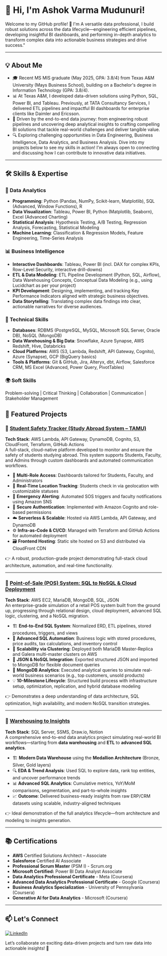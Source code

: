 # 👋 Hi, I'm Ashok Varma Mudunuri! 

Welcome to my GitHub profile! 🚀 I'm A versatile data professional, I build robust solutions across the data lifecycle—engineering efficient pipelines, developing insightful BI dashboards, and performing in-depth analytics to transform complex data into actionable business strategies and drive success."

---

## 💡 About Me

- 🎓 Recent MS MIS graduate (May 2025, GPA: 3.8/4) from Texas A&M University (Mays Business School), building on a Bachelor's degree in Information Technology (GPA: 3.8/4).    
- 📊 At Texas A&M, I developed data-driven solutions using Python, SQL, Power BI, and Tableau. Previously, at TATA Consultancy Services, I delivered ETL pipelines and impactful BI dashboards for enterprise clients like Daimler and Ericsson. 
- 🚀 Driven by the end-to-end data journey: from engineering robust pipelines and uncovering deep analytical insights to crafting compelling BI solutions that tackle real-world challenges and deliver tangible value.
- 🔍 Exploring challenging opportunities in Data Engineering, Business Intelligence, Data Analytics, and Business Analysis. Dive into my projects below to see my skills in action! I'm always open to connecting and discussing how I can contribute to innovative data initiatives. 

---

## 🛠️ Skills & Expertise

### 🔢 **Data Analytics**
- **Programming**: Python (Pandas, NumPy, Scikit-learn, Matplotlib), SQL (Advanced, Window Functions), R 
- **Data Visualization**: Tableau, Power BI, Python (Matplotlib, Seaborn), Excel (Advanced Charting)  
- **Statistical Analysis**: Hypothesis Testing, A/B Testing, Regression Analysis, Forecasting, Statistical Modeling  
- **Machine Learning**: Classification & Regression Models, Feature Engineering, Time-Series Analysis 

### 📊 **Business Intelligence**

- **Interactive Dashboards**: Tableau, Power BI (incl. DAX for complex KPIs, Row-Level Security, interactive drill-downs)
- **ETL & Data Modeling**: ETL Pipeline Development (Python, SQL, Airflow), Data Warehousing Concepts, Conceptual Data Modeling (e.g., using Lucidchart as per your project)
- **KPI Development**: Designing, implementing, and tracking Key Performance Indicators aligned with strategic business objectives.
- **Data Storytelling**: Translating complex data findings into clear, actionable narratives for diverse audiences.  

### 🧠 **Technical Skills**
- **Databases**: RDBMS (PostgreSQL, MySQL, Microsoft SQL Server, Oracle DB), NoSQL (MongoDB)
- **Data Warehousing & Big Data**: Snowflake, Azure Synapse, AWS Redshift, Hive, Databricks
- **Cloud Platforms**: AWS (S3, Lambda, Redshift, API Gateway, Cognito), Azure (Synapse), GCP (BigQuery basics)
- **Tools & Platforms**: Git & GitHub, Jira, Alteryx, dbt, Airflow, Salesforce CRM, MS Excel (Advanced, Power Query, PivotTables)

### 🌍 **Soft Skills**
Problem-solving | Critical Thinking | Collaboration | Communication | Stakeholder Management

## 🚀 Featured Projects

### 📌 [**Student Safety Tracker (Study Abroad System – TAMU)**](https://github.com/AshokVarma77/study_abroad_)
**Tech Stack**: AWS Lambda, API Gateway, DynamoDB, Cognito, S3, CloudFront, Terraform, GitHub Actions  
A full-stack, cloud-native platform developed to monitor and ensure the safety of students studying abroad. This system supports Students, Faculty, and Admins through custom dashboards and automated communication workflows.

- 👥 **Multi-Role Access**: Dashboards tailored for Students, Faculty, and Administrators  
- 📍 **Real-Time Location Tracking**: Students check in via geolocation with customizable statuses  
- 🚨 **Emergency Alerting**: Automated SOS triggers and faculty notifications using Amazon SNS  
- 🔐 **Secure Authentication**: Implemented with Amazon Cognito and role-based permissions  
- ☁️ **Serverless & Scalable**: Hosted via AWS Lambda, API Gateway, and DynamoDB  
- ⚙️ **Infra-as-Code & CI/CD**: Managed with Terraform and GitHub Actions for automated deployment  
- 🗃️ **Frontend Hosting**: Static site hosted on S3 and distributed via CloudFront CDN  

👉 A robust, production-grade project demonstrating full-stack cloud architecture, automation, and real-time functionality.

---

### 📌 [**Point-of-Sale (POS) System: SQL to NoSQL & Cloud Deployment**](https://github.com/AshokVarma77/Point-of-Sales-System)  
**Tech Stack**: AWS EC2, MariaDB, MongoDB, SQL, JSON  
An enterprise-grade simulation of a retail POS system built from the ground up, progressing through relational design, cloud deployment, advanced SQL logic, clustering, and a NoSQL migration.

- 🏗️ **End-to-End SQL System**: Normalized ERD, ETL pipelines, stored procedures, triggers, and views  
- 🔄 **Advanced SQL Automation**: Business logic with stored procedures, price audits, tax calculations, and inventory control  
- 🔁 **Scalability via Clustering**: Deployed both MariaDB Master-Replica and Galera multi-master clusters on AWS  
- 📄 **JSON & NoSQL Integration**: Exported structured JSON and imported to MongoDB for flexible document queries  
- 🍃 **MongoDB Analytics**: Executed analytical queries to simulate real-world business scenarios (e.g., top customers, unsold products)  
- 💡 **10-Milestone Lifecycle**: Structured build process with infrastructure setup, optimization, replication, and hybrid database modeling  

👉 Demonstrates a deep understanding of data architecture, SQL optimization, high availability, and modern NoSQL transition strategies.

---

### 📌 [**Warehousing to Insights**](https://github.com/AshokVarma77/data-warehousing-project)  
**Tech Stack**: SQL Server, SSMS, Draw.io, Notion  
A comprehensive end-to-end data analytics project simulating real-world BI workflows—starting from **data warehousing** and **ETL** to **advanced SQL analytics**.

- 🏗️ **Modern Data Warehouse** using the **Medallion Architecture** (Bronze, Silver, Gold layers)  
- 🔍 **EDA & Trend Analysis**: Used SQL to explore data, rank top entities, and uncover performance trends  
- 📊 **Advanced SQL Analytics**: Cumulative metrics, YoY/MoM comparisons, segmentation, and part-to-whole insights  
- 📈 **Outcome**: Delivered business-ready insights from raw ERP/CRM datasets using scalable, industry-aligned techniques  

👉 Ideal demonstration of the full analytics lifecycle—from architecture and modeling to insights generation.

---

## 📚 Certifications

- **AWS** Certified Solutions Architect – Associate
- **Salesforce** Certified AI Associate
- **Professional Scrum Master** (PSM I) - Scrum.org
- **Microsoft Certified:** Power BI Data Analyst Associate
- **Data Analytics Professional Certificate** - Meta (Coursera)
- **Advanced Data Analytics Professional Certificate** - Google (Coursera)
- **Business Analytics Specialization** - University of Pennsylvania (Coursera)
- **Generative AI for Data Analytics** - Microsoft (Coursera)  

---

## 📫 Let's Connect

[![LinkedIn](https://img.shields.io/badge/LinkedIn-0077B5?style=for-the-badge&logo=LinkedIn&logoColor=white)](https://www.linkedin.com/in/ashok-varma/)


Let’s collaborate on exciting data-driven projects and turn raw data into actionable insights! 🎯  
